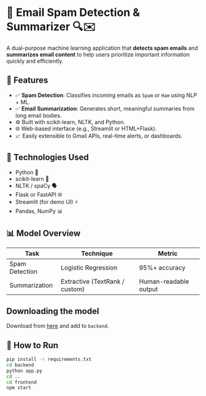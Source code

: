 # 📧 Email Spam Detection & Summarizer 🔍✉️

A dual-purpose machine learning application that **detects spam emails** and **summarizes email content** to help users prioritize important information quickly and efficiently.

## 🚀 Features

- ✅ **Spam Detection**: Classifies incoming emails as `Spam` or `Ham` using NLP + ML.
- ✅ **Email Summarization**: Generates short, meaningful summaries from long email bodies.
- ⚙️ Built with scikit-learn, NLTK, and Python.
- 🌐 Web-based interface (e.g., Streamlit or HTML+Flask).
- 📈 Easily extensible to Gmail APIs, real-time alerts, or dashboards.

## 🧠 Technologies Used

- Python 🐍
- scikit-learn 🤖
- NLTK / spaCy 🗣️
- Flask or FastAPI 🌐
- Streamlit (for demo UI) ⚡
- Pandas, NumPy 📊

## 📊 Model Overview

| Task              | Technique           | Metric      |
|-------------------|---------------------|-------------|
| Spam Detection    | Logistic Regression | 95%+ accuracy |
| Summarization     | Extractive (TextRank / custom) | Human-readable output |

## Downloading the model

Download from [here](https://drive.google.com/file/d/1xqLivhVDr3llLW3o2jXxcdtw16U16sE1/view?usp=sharing) and add to `backend`.

## 🧪 How to Run

```bash
pip install -r requirements.txt
cd backend
python app.py
cd ..
cd frontend
npm start
```
